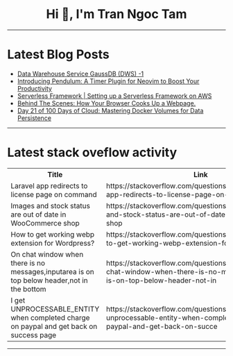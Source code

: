 <h1 align="center">Hi 👋, I'm Tran Ngoc Tam</h1>

---

# Latest Blog Posts 
<!-- BLOG-POST-LIST:START -->
- [Data Warehouse Service GaussDB &lpar;DWS&rpar; -1](https://dev.to/ozcankara/data-warehouse-service-gaussdb-dws-16fa)
- [Introducing Pendulum: A Timer Plugin for Neovim to Boost Your Productivity](https://dev.to/sunny_tamang_a2bce7dea658/introducing-pendulum-a-timer-plugin-for-neovim-to-boost-your-productivity-3ai6)
- [Serverless Framework | Setting up a Serverless Framework on AWS](https://dev.to/clickit_devops/serverless-framework-setting-up-a-serverless-framework-on-aws-2l1n)
- [Behind The Scenes: How Your Browser Cooks Up a Webpage.](https://dev.to/taiwocodes/behind-the-scenes-how-your-browser-cooks-up-a-webpage-3kka)
- [Day 21 of 100 Days of Cloud: Mastering Docker Volumes for Data Persistence](https://dev.to/tutorialhelldev/day-21-of-100-days-of-cloud-mastering-docker-volumes-for-data-persistence-2lcn)
<!-- BLOG-POST-LIST:END -->

---

# Latest stack oveflow activity
<table>
  <tr><th>Title</th><th>Link</th></tr>
  <!-- STACKOVERFLOW:START --><tr><td>Laravel app redirects to license page on command</td><td>https://stackoverflow.com/questions/78850075/laravel-app-redirects-to-license-page-on-command</td></tr><tr><td>Images and stock status are out of date in WooCommerce shop</td><td>https://stackoverflow.com/questions/78849994/images-and-stock-status-are-out-of-date-in-woocommerce-shop</td></tr><tr><td>How to get working webp extension for Wordpress?</td><td>https://stackoverflow.com/questions/78849912/how-to-get-working-webp-extension-for-wordpress</td></tr><tr><td>On chat window when there is no messages,inputarea is on top below header,not in the bottom</td><td>https://stackoverflow.com/questions/78849828/on-chat-window-when-there-is-no-messages-inputarea-is-on-top-below-header-not-in</td></tr><tr><td>I get UNPROCESSABLE_ENTITY when completed charge on paypal and get back on success page</td><td>https://stackoverflow.com/questions/78849683/i-get-unprocessable-entity-when-completed-charge-on-paypal-and-get-back-on-succe</td></tr><!-- STACKOVERFLOW:END -->
</table>

---


